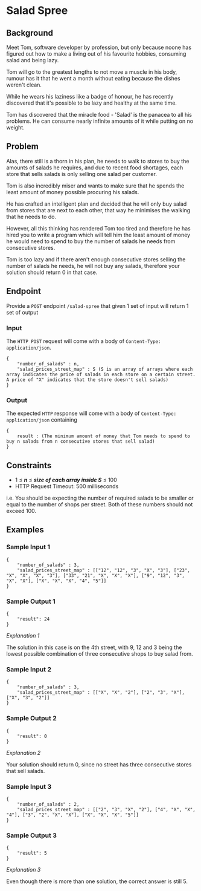 # Salad Spree

## Background

Meet Tom, software developer by profession, but only because noone has figured out how to make a living out of his favourite hobbies, consuming salad and being lazy.

Tom will go to the greatest lengths to not move a muscle in his body, rumour has it that he went a month without eating because the dishes weren't clean.

While he wears his laziness like a badge of honour, he has recently discovered that it's possible to be lazy and healthy at the same time.

Tom has discovered that the miracle food - 'Salad' is the panacea to all his problems. He can consume nearly infinite amounts of it while putting on no weight.

## Problem

Alas, there still is a thorn in his plan, he needs to walk to stores to buy the amounts of salads he requires, and due to recent food shortages, each store that sells salads is only selling one salad per customer.

Tom is also incredibly miser and wants to make sure that he spends the least amount of money possible procuring his salads.

He has crafted an intelligent plan and decided that he will only buy salad from stores that are next to each other, that way he minimises the walking that he needs to do.

However, all this thinking has rendered Tom too tired and therefore he has hired you to write a program which will tell him the least amount of money he would need to spend to buy the number of salads he needs from consecutive stores.

Tom is too lazy and if there aren't enough consecutive stores selling the number of salads he needs, he will not buy any salads, therefore your solution should return 0 in that case.

## Endpoint

Provide a `POST` endpoint `/salad-spree` that given 1 set of input will return 1 set of output

### Input
The `HTTP POST` request will come with a body of `Content-Type: application/json`.

```
{
    "number_of_salads" : n,
    "salad_prices_street_map" : S (S is an array of arrays where each array indicates the price of salads in each store on a certain street. A price of "X" indicates that the store doesn't sell salads)
}
```

### Output
The expected `HTTP` response will come with a body of `Content-Type: application/json` containing

```
{
    result : (The minimum amount of money that Tom needs to spend to buy n salads from n consecutive stores that sell salad)
}
```

## Constraints

- 1 ≤ ***n*** ≤ ***size of each array inside S*** ≤ 100
- HTTP Request Timeout: 500 milliseconds

i.e. You should be expecting the number of required salads to be smaller or equal to the number of shops per street. Both of these numbers should not exceed 100.

## Examples

### Sample Input 1

```
{
    "number_of_salads" : 3,
    "salad_prices_street_map" : [["12", "12", "3", "X", "3"], ["23", "X", "X", "X", "3"], ["33", "21", "X", "X", "X"], ["9", "12", "3", "X", "X"], ["X", "X", "X", "4", "5"]]
}
```

### Sample Output 1

```
{
    "result": 24
}
```

*Explanation 1*

The solution in this case is on the 4th street, with 9, 12 and 3 being the lowest possible combination of three consecutive shops to buy salad from.

### Sample Input 2

```
{
    "number_of_salads" : 3,
    "salad_prices_street_map" : [["X", "X", "2"], ["2", "3", "X"], ["X", "3", "2"]]
}
```

### Sample Output 2

```
{
    "result": 0
}
```

*Explanation 2*

Your solution should return 0, since no street has three consecutive stores that sell salads.

### Sample Input 3

```
{
    "number_of_salads" : 2,
    "salad_prices_street_map" : [["2", "3", "X", "2"], ["4", "X", "X", "4"], ["3", "2", "X", "X"], ["X", "X", "X", "5"]]
}
```

### Sample Output 3

```
{
    "result": 5
}
```

*Explanation 3*

Even though there is more than one solution, the correct answer is still 5.